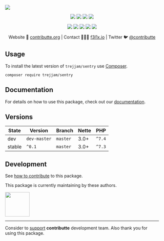 ![](https://heatbadger.now.sh/github/readme/contributte/bare/)

<p align=center>
  <a href="https://github.com/trejjam/sentry/actions"><img src="https://badgen.net/github/checks/trejjam/sentry/master?cache=300"></a>
  <a href="https://coveralls.io/r/trejjam/sentry"><img src="https://badgen.net/coveralls/c/github/trejjam/sentry?cache=300"></a>
  <a href="https://packagist.org/packages/trejjam/sentry"><img src="https://badgen.net/packagist/dm/trejjam/sentry"></a>
  <a href="https://packagist.org/packages/trejjam/sentry"><img src="https://badgen.net/packagist/v/trejjam/sentry"></a>
</p>
<p align=center>
  <a href="https://packagist.org/packages/trejjam/sentry"><img src="https://badgen.net/packagist/php/trejjam/sentry"></a>
  <a href="https://github.com/trejjam/sentry"><img src="https://badgen.net/github/license/trejjam/sentry"></a>
  <a href="https://bit.ly/ctteg"><img src="https://badgen.net/badge/support/gitter/cyan"></a>
  <a href="https://bit.ly/cttfo"><img src="https://badgen.net/badge/support/forum/yellow"></a>
  <a href="https://contributte.org/partners.html"><img src="https://badgen.net/badge/sponsor/donations/F96854"></a>
</p>

<p align=center>
Website 🚀 <a href="https://contributte.org">contributte.org</a> | Contact 👨🏻‍💻 <a href="https://f3l1x.io">f3l1x.io</a> | Twitter 🐦 <a href="https://twitter.com/contributte">@contributte</a>
</p>

## Usage

To install the latest version of `trejjam/sentry` use [Composer](https://getcomposer.com).

```
composer require trejjam/sentry
```

## Documentation

For details on how to use this package, check out our [documentation](.docs).

## Versions

| State       | Version       | Branch   | Nette | PHP     |
|-------------|---------------|----------|-------|---------|
| dev         | `dev-master`  | `master` | 3.0+  | `^7.4`  |
| stable      | `^0.1`        | `master` | 3.0+  | `^7.3`  |

## Development

See [how to contribute](https://contributte.org/contributing.html) to this package.

This package is currently maintaining by these authors.

<a href="https://github.com/f3l1x">
  <img width="80" height="80" src="https://avatars2.githubusercontent.com/u/538058?v=3&s=80">
</a>

-----

Consider to [support](https://contributte.org/partners.html) **contributte** development team.
Also thank you for using this package.
